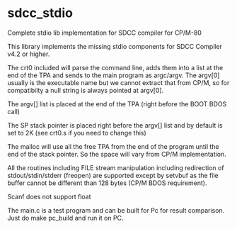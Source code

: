 # sdcc_stdio
Complete stdio lib implementation for SDCC compiler for CP/M-80

This library implements the missing stdio components for SDCC Compiler v4.2 or higher.

The crt0 included will parse the command line, adds them into a list at the end of the TPA and sends to the main program as argc/argv. The argv[0] usually is the executable name but we cannot extract that from CP/M, so for compatibilty a null string is always pointed at argv[0].

The argv[] list is placed at the end of the TPA (right before the BOOT BDOS call)

The SP stack pointer is placed right before the argv[] list and by default is set to 2K (see crt0.s if you need to change this)

The malloc will use all the free TPA from the end of the program until the end of the stack pointer. So the space will vary from CP/M implementation.

All the routines including FILE stream manipulation including redirection of stdout/stdin/stderr (freopen) are supported except by setvbuf as the file buffer cannot be different than 128 bytes (CP/M BDOS requirement).

Scanf does not support float

The main.c is a test program and can be built for Pc for result comparison. Just do make pc_build and run it on PC.
